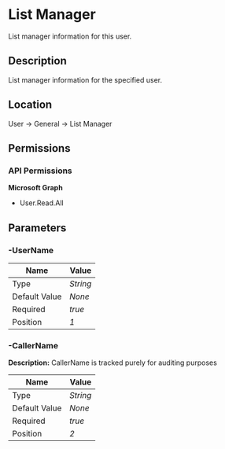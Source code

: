 # List Manager

List manager information for this user.

## Description

List manager information for the specified user.

## Location

User &rarr; General &rarr; List Manager

## Permissions

### API Permissions

**Microsoft Graph**
- User.Read.All

## Parameters

### -UserName

| Name | Value |
|---|---|
| Type | _String_ |
| Default Value | _None_ |
| Required | _true_ |
| Position | _1_ |

### -CallerName

**Description:** CallerName is tracked purely for auditing purposes 

| Name | Value |
|---|---|
| Type | _String_ |
| Default Value | _None_ |
| Required | _true_ |
| Position | _2_ |



